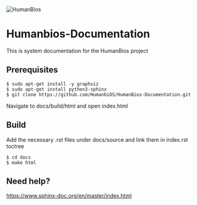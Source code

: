 ![HumanBios](https://scontent.fjnb10-1.fna.fbcdn.net/v/t1.0-9/90850375_106333177684413_7143218645533982720_n.png?_nc_cat=105&_nc_sid=dd9801&_nc_eui2=AeHw9n-wQzRWM1tl4RHa-z7TWt8ItV6YmV9a3wi1XpiZX1nZnStF_Kv-paCt0Uygk0w&_nc_ohc=1I73K76FVpgAX_pNyB6&_nc_ht=scontent.fjnb10-1.fna&oh=d74c40338d48079aa970e3f88aa6aee7&oe=5EEB48D8)

# Humanbios-Documentation
This is system documentation for the HumanBios project

## Prerequisites
```
$ sudo apt-get install -y graphviz
$ sudo apt-get install python3-sphinx
$ git clone https://github.com/HumanbiOS/HumanBios-Documentation.git
```
Navigate to docs/build/html and open index.html

## Build
Add the necessary .rst files under docs/source and link them in index.rst toctree
```
$ cd docs
$ make html
```

## Need help?
https://www.sphinx-doc.org/en/master/index.html

